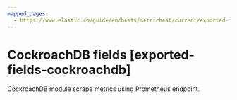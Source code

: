 ```yaml
---
mapped_pages:
  - https://www.elastic.co/guide/en/beats/metricbeat/current/exported-fields-cockroachdb.html
---
```


<!-- This file is generated! See scripts/generate_fields_docs.py -->

# CockroachDB fields [exported-fields-cockroachdb]

CockroachDB module scrape metrics using Prometheus endpoint.

